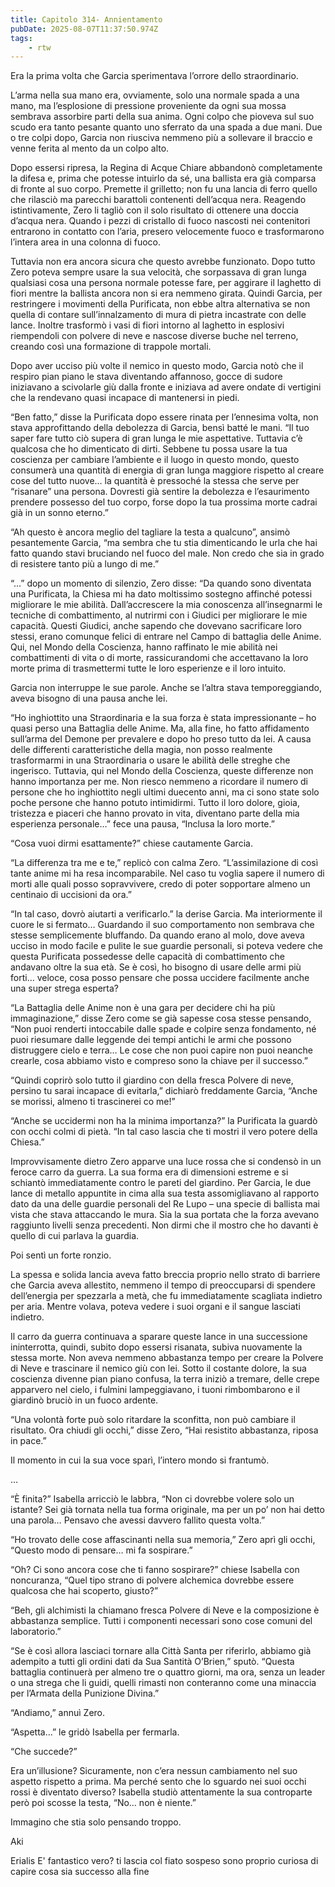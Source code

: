 ```yaml
---
title: Capitolo 314- Annientamento
pubDate: 2025-08-07T11:37:50.974Z
tags:
    - rtw
---
```















Era la prima volta che Garcia sperimentava l’orrore dello straordinario.


L’arma nella sua mano era, ovviamente, solo una normale spada a una mano, ma l’esplosione di pressione proveniente da ogni sua mossa sembrava assorbire parti della sua anima. Ogni colpo che pioveva sul suo scudo era tanto pesante quanto uno sferrato da una spada a due mani. Due o tre colpi dopo, Garcia non riusciva nemmeno più a sollevare il braccio e venne ferita al mento da un colpo alto.


Dopo essersi ripresa, la Regina di Acque Chiare abbandonò completamente la difesa e, prima che potesse intuirlo da sé, una ballista era già comparsa di fronte al suo corpo. Premette il grilletto; non fu una lancia di ferro quello che rilasciò ma parecchi barattoli contenenti dell’acqua nera. Reagendo istintivamente, Zero li tagliò con il solo risultato di ottenere una doccia d’acqua nera. Quando i pezzi di cristallo di fuoco nascosti nei contenitori entrarono in contatto con l’aria, presero velocemente fuoco e trasformarono l’intera area in una colonna di fuoco.


Tuttavia non era ancora sicura che questo avrebbe funzionato. Dopo tutto Zero poteva sempre usare la sua velocità, che sorpassava di gran lunga qualsiasi cosa una persona normale potesse fare, per aggirare il laghetto di fiori mentre la ballista ancora non si era nemmeno girata. Quindi Garcia, per restringere i movimenti della Purificata, non ebbe altra alternativa se non quella di contare sull’innalzamento di mura di pietra incastrate con delle lance. Inoltre trasformò i vasi di fiori intorno al laghetto in esplosivi riempendoli con polvere di neve e nascose diverse buche nel terreno, creando così una formazione di trappole mortali.


Dopo aver ucciso più volte il nemico in questo modo, Garcia notò che il respiro pian piano le stava diventando affannoso, gocce di sudore iniziavano a scivolarle giù dalla fronte e iniziava ad avere ondate di vertigini che la rendevano quasi incapace di mantenersi in piedi.


“Ben fatto,” disse la Purificata dopo essere rinata per l’ennesima volta, non stava approfittando della debolezza di Garcia, bensì batté le mani. “Il tuo saper fare tutto ciò supera di gran lunga le mie aspettative. Tuttavia c’è qualcosa che ho dimenticato di dirti. Sebbene tu possa usare la tua coscienza per cambiare l’ambiente e il luogo in questo mondo, questo consumerà una quantità di energia di gran lunga maggiore rispetto al creare cose del tutto nuove… la quantità è pressoché la stessa che serve per “risanare” una persona. Dovresti già sentire la debolezza e l’esaurimento prendere possesso del tuo corpo, forse dopo la tua prossima morte cadrai già in un sonno eterno.”


“Ah questo è ancora meglio del tagliare la testa a qualcuno”, ansimò pesantemente Garcia, “ma sembra che tu stia dimenticando le urla che hai fatto quando stavi bruciando nel fuoco del male. Non credo che sia in grado di resistere tanto più a lungo di me.”


“…” dopo un momento di silenzio, Zero disse: “Da quando sono diventata una Purificata, la Chiesa mi ha dato moltissimo sostegno affinché potessi migliorare le mie abilità. Dall’accrescere la mia conoscenza all’insegnarmi le tecniche di combattimento, al nutrirmi con i Giudici per migliorare le mie capacità. Questi Giudici, anche sapendo che dovevano sacrificare loro stessi, erano comunque felici di entrare nel Campo di battaglia delle Anime. Qui, nel Mondo della Coscienza, hanno raffinato le mie abilità nei combattimenti di vita o di morte, rassicurandomi che accettavano la loro morte prima di trasmettermi tutte le loro esperienze e il loro intuito.


Garcia non interruppe le sue parole. Anche se l’altra stava temporeggiando, aveva bisogno di una pausa anche lei.


“Ho inghiottito una Straordinaria e la sua forza è stata impressionante – ho quasi perso una Battaglia delle Anime. Ma, alla fine, ho fatto affidamento sull’arma del Demone per prevalere e dopo ho preso tutto da lei. A causa delle differenti caratteristiche della magia, non posso realmente trasformarmi in una Straordinaria o usare le abilità delle streghe che ingerisco. Tuttavia, qui nel Mondo della Coscienza, queste differenze non hanno importanza per me. Non riesco nemmeno a ricordare il numero di persone che ho inghiottito negli ultimi duecento anni, ma ci sono state solo poche persone che hanno potuto intimidirmi. Tutto il loro dolore, gioia, tristezza e piaceri che hanno provato in vita, diventano parte della mia esperienza personale…” fece una pausa, “Inclusa la loro morte.”


“Cosa vuoi dirmi esattamente?” chiese cautamente Garcia.


“La differenza tra me e te,” replicò con calma Zero. “L’assimilazione di così tante anime mi ha resa incomparabile. Nel caso tu voglia sapere il numero di morti alle quali posso sopravvivere, credo di poter sopportare almeno un centinaio di uccisioni da ora.”


“In tal caso, dovrò aiutarti a verificarlo.” la derise Garcia. Ma interiormente il cuore le si fermato… Guardando il suo comportamento non sembrava che stesse semplicemente bluffando. Da quando erano al molo, dove aveva ucciso in modo facile e pulite le sue guardie personali, si poteva vedere che questa Purificata possedesse delle capacità di combattimento che andavano oltre la sua età. Se è così, ho bisogno di usare delle armi più forti… veloce, cosa posso pensare che possa uccidere facilmente anche una super strega esperta?


“La Battaglia delle Anime non è una gara per decidere chi ha più immaginazione,” disse Zero come se già sapesse cosa stesse pensando, “Non puoi renderti intoccabile dalle spade e colpire senza fondamento, né puoi riesumare dalle leggende dei tempi antichi le armi che possono distruggere cielo e terra… Le cose che non puoi capire non puoi neanche crearle, cosa abbiamo visto e compreso sono la chiave per il successo.”


“Quindi coprirò solo tutto il giardino con della fresca Polvere di neve, persino tu sarai incapace di evitarla,” dichiarò freddamente Garcia, “Anche se morissi, almeno ti trascinerei co me!”


“Anche se uccidermi non ha la minima importanza?” la Purificata la guardò con occhi colmi di pietà. “In tal caso lascia che ti mostri il vero potere della Chiesa.”


Improvvisamente dietro Zero apparve una luce rossa che si condensò in un feroce carro da guerra. La sua forma era di dimensioni estreme e si schiantò immediatamente contro le pareti del giardino. Per Garcia, le due lance di metallo appuntite in cima alla sua testa assomigliavano al rapporto dato da una delle guardie personali del Re Lupo – una specie di ballista mai vista che stava attaccando le mura. Sia la sua portata che la forza avevano raggiunto livelli senza precedenti. Non dirmi che il mostro che ho davanti è quello di cui parlava la guardia.


Poi sentì un forte ronzio.


La spessa e solida lancia aveva fatto breccia proprio nello strato di barriere che Garcia aveva allestito, nemmeno il tempo di preoccuparsi di spendere dell’energia per spezzarla a metà, che fu immediatamente scagliata indietro per aria. Mentre volava, poteva vedere i suoi organi e il sangue lasciati indietro.


Il carro da guerra continuava a sparare queste lance in una successione ininterrotta, quindi, subito dopo essersi risanata, subiva nuovamente la stessa morte. Non aveva nemmeno abbastanza tempo per creare la Polvere di Neve e trascinare il nemico giù con lei. Sotto il costante dolore, la sua coscienza divenne pian piano confusa, la terra iniziò a tremare, delle crepe apparvero nel cielo, i fulmini lampeggiavano, i tuoni rimbombarono e il giardinò bruciò in un fuoco ardente.


“Una volontà forte può solo ritardare la sconfitta, non può cambiare il risultato. Ora chiudi gli occhi,” disse Zero, “Hai resistito abbastanza, riposa in pace.”


Il momento in cui la sua voce sparì, l’intero mondo si frantumò.


…


“È finita?” Isabella arricciò le labbra, “Non ci dovrebbe volere solo un istante? Sei già tornata nella tua forma originale, ma per un po’ non hai detto una parola… Pensavo che avessi davvero fallito questa volta.”


“Ho trovato delle cose affascinanti nella sua memoria,” Zero aprì gli occhi, “Questo modo di pensare… mi fa sospirare.”


“Oh? Ci sono ancora cose che ti fanno sospirare?” chiese Isabella con noncuranza, “Quel tipo strano di polvere alchemica dovrebbe essere qualcosa che hai scoperto, giusto?”


“Beh, gli alchimisti la chiamano fresca Polvere di Neve e la composizione è abbastanza semplice. Tutti i componenti necessari sono cose comuni del laboratorio.”


“Se è così allora lasciaci tornare alla Città Santa per riferirlo, abbiamo già adempito a tutti gli ordini dati da Sua Santità O’Brien,” sputò. “Questa battaglia continuerà per almeno tre o quattro giorni, ma ora, senza un leader o una strega che li guidi, quelli rimasti non conteranno come una minaccia per l’Armata della Punizione Divina.”


“Andiamo,” annuì Zero.


“Aspetta…” le gridò Isabella per fermarla.


“Che succede?”


Era un’illusione? Sicuramente, non c’era nessun cambiamento nel suo aspetto rispetto a prima. Ma perché sento che lo sguardo nei suoi occhi rossi è diventato diverso? Isabella studiò attentamente la sua controparte però poi scosse la testa, “No… non è niente.”


Immagino che stia solo pensando troppo.


 


Aki






 Erialis E' fantastico vero? ti lascia col fiato sospeso sono proprio curiosa di capire cosa sia successo alla fine 




                                


                                



